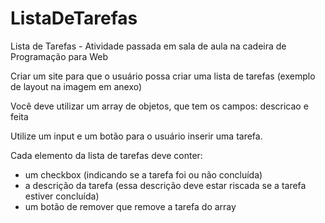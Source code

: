 # ListaDeTarefas
Lista de Tarefas - Atividade passada em sala de aula na cadeira de Programação para Web



Criar um site para que o usuário possa criar uma lista de tarefas (exemplo de layout na imagem em anexo)

Você deve utilizar um array de objetos, que tem os campos: descricao e feita

Utilize um input e um botão para o usuário inserir uma tarefa.

Cada elemento da lista de tarefas deve conter:
- um checkbox (indicando se a tarefa foi ou não concluída)
- a descrição da tarefa (essa descrição deve estar riscada se a tarefa estiver concluída)
- um botão de remover que remove a tarefa do array
